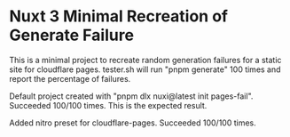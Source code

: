 # Nuxt 3 Minimal Recreation of Generate Failure

This is a minimal project to recreate random generation failures for a static site for cloudflare pages. tester.sh will run "pnpm generate" 100 times and report the percentage of failures.

Default project created with "pnpm dlx nuxi@latest init pages-fail". Succeeded 100/100 times. This is the expected result.

Added nitro preset for cloudflare-pages. Succeeded 100/100 times.
